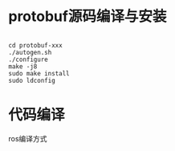 # protobuf源码编译与安装



```

cd protobuf-xxx
./autogen.sh
./configure
make -j8 
sudo make install
sudo ldconfig

```
# 代码编译

ros编译方式
